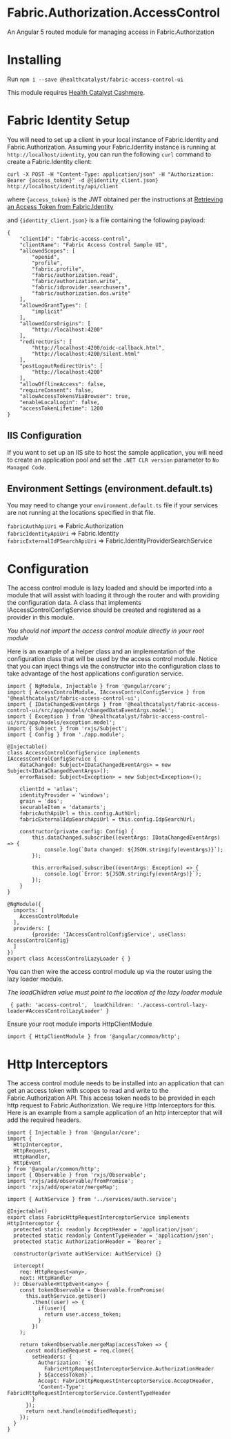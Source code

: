 # Fabric.Authorization.AccessControl
An Angular 5 routed module for managing access in Fabric.Authorization

# Installing
Run `npm i --save @healthcatalyst/fabric-access-control-ui`

This module requires [Health Catalyst Cashmere](http://cashmere.healthcatalyst.net/guides/getting-started).

# Fabric Identity Setup
You will need to set up a client in your local instance of Fabric.Identity and Fabric.Authorization. Assuming your Fabric.Identity instance is running at `http://localhost/identity`, you can run the following `curl` command to create a Fabric.Identity client:

`curl -X POST -H "Content-Type: application/json" -H "Authorization: Bearer {access_token}" -d @{identity_client.json} http://localhost/identity/api/client`

where `{access_token}` is the JWT obtained per the instructions at [Retrieving an Access Token from Fabric.Identity](https://github.com/HealthCatalyst/Fabric.Identity/wiki/Retrieving-an-Access-Token-from-Fabric.Identity)

and `{identity_client.json}` is a file containing the following payload:

```
{
    "clientId": "fabric-access-control",
    "clientName": "Fabric Access Control Sample UI",
    "allowedScopes": [
        "openid",
        "profile",
        "fabric.profile",
        "fabric/authorization.read",
        "fabric/authorization.write",
        "fabric/idprovider.searchusers",
        "fabric/authorization.dos.write"
    ],
    "allowedGrantTypes": [
        "implicit"
    ],
    "allowedCorsOrigins": [
        "http://localhost:4200"
    ],
    "redirectUris": [
        "http://localhost:4200/oidc-callback.html",
        "http://localhost:4200/silent.html"
    ],
    "postLogoutRedirectUris": [
        "http://localhost:4200"
    ],
    "allowOfflineAccess": false,
    "requireConsent": false,
    "allowAccessTokensViaBrowser": true,
    "enableLocalLogin": false,
    "accessTokenLifetime": 1200
}
```

## IIS Configuration
If you want to set up an IIS site to host the sample application, you will need to create an application pool and set the `.NET CLR version` parameter to `No Managed Code`.

## Environment Settings (environment.default.ts)
You may need to change your `environment.default.ts` file if your services are not running at the locations specified in that file.

`fabricAuthApiUri` => Fabric.Authorization  
`fabricIdentityApiUri` => Fabric.Identity  
`fabricExternalIdPSearchApiUri` => Fabric.IdentityProviderSearchService

# Configuration
The access control module is lazy loaded and should be imported into a module that will assist with loading it through the router and with providing the configuration data. A class that implements IAccessControlConfigService should be created and registered as a provider in this module. 

_You should not import the access control module directly in your root module_

Here is an example of a helper class and an implementation of the configuration class that will be used by the access control module. Notice that you can inject things via the constructor into the configuration class to take advantage of the host applications configuration service.

```
import { NgModule, Injectable } from '@angular/core';
import { AccessControlModule, IAccessControlConfigService } from '@healthcatalyst/fabric-access-control-ui';
import { IDataChangedEventArgs } from '@healthcatalyst/fabric-access-control-ui/src/app/models/changedDataEventArgs.model';
import { Exception } from '@healthcatalyst/fabric-access-control-ui/src/app/models/exception.model';
import { Subject } from 'rxjs/Subject';
import { Config } from './app.module';

@Injectable()
class AccessControlConfigService implements IAccessControlConfigService {
    dataChanged: Subject<IDataChangedEventArgs> = new Subject<IDataChangedEventArgs>();
    errorRaised: Subject<Exception> = new Subject<Exception>();

    clientId = 'atlas';
    identityProvider = 'windows';
    grain = 'dos';
    securableItem = 'datamarts';
    fabricAuthApiUrl = this.config.AuthUrl;
    fabricExternalIdpSearchApiUrl = this.config.IdpSearchUrl;

    constructor(private config: Config) {
        this.dataChanged.subscribe((eventArgs: IDataChangedEventArgs) => {          
            console.log(`Data changed: ${JSON.stringify(eventArgs)}`);
        });

        this.errorRaised.subscribe((eventArgs: Exception) => {            
            console.log(`Error: ${JSON.stringify(eventArgs)}`);
        });
    }
}

@NgModule({
  imports: [
    AccessControlModule
  ],
  providers: [
        {provide: 'IAccessControlConfigService', useClass: AccessControlConfig}
  ]
})
export class AccessControlLazyLoader { }
```

You can then wire the access control module up via the router using the lazy loader module.

_The loadChildren value must point to the location of the lazy loader module_

```
 { path: 'access-control',  loadChildren: './access-control-lazy-loader#AccessControlLazyLoader' }
```
Ensure your root module imports HttpClientModule
```
import { HttpClientModule } from '@angular/common/http';
```
# Http Interceptors
The access control module needs to be installed into an application that can get an access token with scopes to read and write to the Fabric.Authorization API. This access token needs to be provided in each http request to Fabric.Authorization. We require Http Interceptors for this. Here is an example from a sample application of an http interceptor that will add the required headers.

```
import { Injectable } from '@angular/core';
import {
  HttpInterceptor,
  HttpRequest,
  HttpHandler,
  HttpEvent
} from '@angular/common/http';
import { Observable } from 'rxjs/Observable';
import 'rxjs/add/observable/fromPromise';
import 'rxjs/add/operator/mergeMap';

import { AuthService } from '../services/auth.service'; 

@Injectable()
export class FabricHttpRequestInterceptorService implements HttpInterceptor {
  protected static readonly AcceptHeader = 'application/json';
  protected static readonly ContentTypeHeader = 'application/json';
  protected static AuthorizationHeader = `Bearer`;

  constructor(private authService: AuthService) {}

  intercept(
    req: HttpRequest<any>,
    next: HttpHandler
  ): Observable<HttpEvent<any>> {
    const tokenObservable = Observable.fromPromise(
      this.authService.getUser()
        .then((user) => {
          if(user){
            return user.access_token;
          }
        })
    );
    
    return tokenObservable.mergeMap(accessToken => {
      const modifiedRequest = req.clone({
        setHeaders: {
          Authorization: `${
            FabricHttpRequestInterceptorService.AuthorizationHeader
          } ${accessToken}`,
          Accept: FabricHttpRequestInterceptorService.AcceptHeader,
          'Content-Type': FabricHttpRequestInterceptorService.ContentTypeHeader
        }
      });
      return next.handle(modifiedRequest);
    });
  }
}

```
